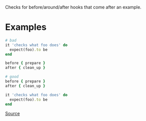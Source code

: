 
Checks for before/around/after hooks that come after an example.

# Examples

```ruby
# bad
it 'checks what foo does' do
  expect(foo).to be
end

before { prepare }
after { clean_up }

# good
before { prepare }
after { clean_up }

it 'checks what foo does' do
  expect(foo).to be
end
```

[Source](http://www.rubydoc.info/gems/rubocop/RuboCop/Cop/RSpec/HooksBeforeExamples)